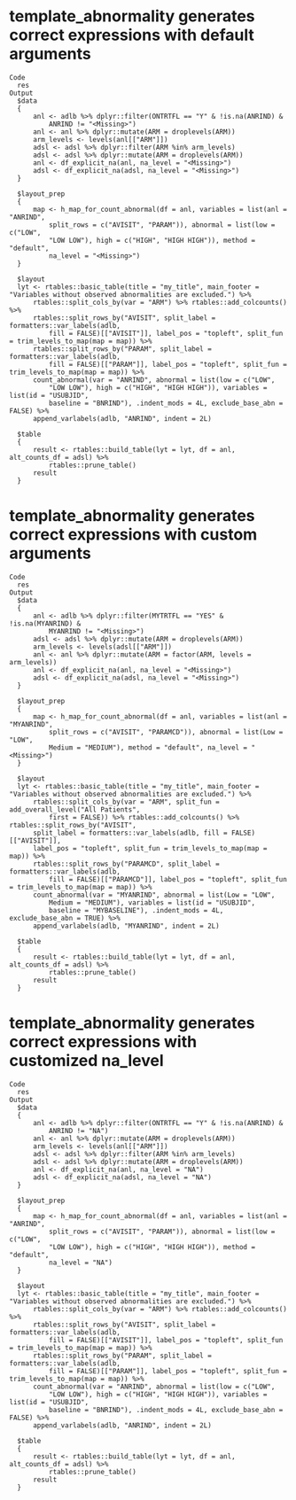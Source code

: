 # template_abnormality generates correct expressions with default arguments

    Code
      res
    Output
      $data
      {
          anl <- adlb %>% dplyr::filter(ONTRTFL == "Y" & !is.na(ANRIND) & 
              ANRIND != "<Missing>")
          anl <- anl %>% dplyr::mutate(ARM = droplevels(ARM))
          arm_levels <- levels(anl[["ARM"]])
          adsl <- adsl %>% dplyr::filter(ARM %in% arm_levels)
          adsl <- adsl %>% dplyr::mutate(ARM = droplevels(ARM))
          anl <- df_explicit_na(anl, na_level = "<Missing>")
          adsl <- df_explicit_na(adsl, na_level = "<Missing>")
      }
      
      $layout_prep
      {
          map <- h_map_for_count_abnormal(df = anl, variables = list(anl = "ANRIND", 
              split_rows = c("AVISIT", "PARAM")), abnormal = list(low = c("LOW", 
              "LOW LOW"), high = c("HIGH", "HIGH HIGH")), method = "default", 
              na_level = "<Missing>")
      }
      
      $layout
      lyt <- rtables::basic_table(title = "my_title", main_footer = "Variables without observed abnormalities are excluded.") %>% 
          rtables::split_cols_by(var = "ARM") %>% rtables::add_colcounts() %>% 
          rtables::split_rows_by("AVISIT", split_label = formatters::var_labels(adlb, 
              fill = FALSE)[["AVISIT"]], label_pos = "topleft", split_fun = trim_levels_to_map(map = map)) %>% 
          rtables::split_rows_by("PARAM", split_label = formatters::var_labels(adlb, 
              fill = FALSE)[["PARAM"]], label_pos = "topleft", split_fun = trim_levels_to_map(map = map)) %>% 
          count_abnormal(var = "ANRIND", abnormal = list(low = c("LOW", 
              "LOW LOW"), high = c("HIGH", "HIGH HIGH")), variables = list(id = "USUBJID", 
              baseline = "BNRIND"), .indent_mods = 4L, exclude_base_abn = FALSE) %>% 
          append_varlabels(adlb, "ANRIND", indent = 2L)
      
      $table
      {
          result <- rtables::build_table(lyt = lyt, df = anl, alt_counts_df = adsl) %>% 
              rtables::prune_table()
          result
      }
      

# template_abnormality generates correct expressions with custom arguments

    Code
      res
    Output
      $data
      {
          anl <- adlb %>% dplyr::filter(MYTRTFL == "YES" & !is.na(MYANRIND) & 
              MYANRIND != "<Missing>")
          adsl <- adsl %>% dplyr::mutate(ARM = droplevels(ARM))
          arm_levels <- levels(adsl[["ARM"]])
          anl <- anl %>% dplyr::mutate(ARM = factor(ARM, levels = arm_levels))
          anl <- df_explicit_na(anl, na_level = "<Missing>")
          adsl <- df_explicit_na(adsl, na_level = "<Missing>")
      }
      
      $layout_prep
      {
          map <- h_map_for_count_abnormal(df = anl, variables = list(anl = "MYANRIND", 
              split_rows = c("AVISIT", "PARAMCD")), abnormal = list(Low = "LOW", 
              Medium = "MEDIUM"), method = "default", na_level = "<Missing>")
      }
      
      $layout
      lyt <- rtables::basic_table(title = "my_title", main_footer = "Variables without observed abnormalities are excluded.") %>% 
          rtables::split_cols_by(var = "ARM", split_fun = add_overall_level("All Patients", 
              first = FALSE)) %>% rtables::add_colcounts() %>% rtables::split_rows_by("AVISIT", 
          split_label = formatters::var_labels(adlb, fill = FALSE)[["AVISIT"]], 
          label_pos = "topleft", split_fun = trim_levels_to_map(map = map)) %>% 
          rtables::split_rows_by("PARAMCD", split_label = formatters::var_labels(adlb, 
              fill = FALSE)[["PARAMCD"]], label_pos = "topleft", split_fun = trim_levels_to_map(map = map)) %>% 
          count_abnormal(var = "MYANRIND", abnormal = list(Low = "LOW", 
              Medium = "MEDIUM"), variables = list(id = "USUBJID", 
              baseline = "MYBASELINE"), .indent_mods = 4L, exclude_base_abn = TRUE) %>% 
          append_varlabels(adlb, "MYANRIND", indent = 2L)
      
      $table
      {
          result <- rtables::build_table(lyt = lyt, df = anl, alt_counts_df = adsl) %>% 
              rtables::prune_table()
          result
      }
      

# template_abnormality generates correct expressions with customized na_level

    Code
      res
    Output
      $data
      {
          anl <- adlb %>% dplyr::filter(ONTRTFL == "Y" & !is.na(ANRIND) & 
              ANRIND != "NA")
          anl <- anl %>% dplyr::mutate(ARM = droplevels(ARM))
          arm_levels <- levels(anl[["ARM"]])
          adsl <- adsl %>% dplyr::filter(ARM %in% arm_levels)
          adsl <- adsl %>% dplyr::mutate(ARM = droplevels(ARM))
          anl <- df_explicit_na(anl, na_level = "NA")
          adsl <- df_explicit_na(adsl, na_level = "NA")
      }
      
      $layout_prep
      {
          map <- h_map_for_count_abnormal(df = anl, variables = list(anl = "ANRIND", 
              split_rows = c("AVISIT", "PARAM")), abnormal = list(low = c("LOW", 
              "LOW LOW"), high = c("HIGH", "HIGH HIGH")), method = "default", 
              na_level = "NA")
      }
      
      $layout
      lyt <- rtables::basic_table(title = "my_title", main_footer = "Variables without observed abnormalities are excluded.") %>% 
          rtables::split_cols_by(var = "ARM") %>% rtables::add_colcounts() %>% 
          rtables::split_rows_by("AVISIT", split_label = formatters::var_labels(adlb, 
              fill = FALSE)[["AVISIT"]], label_pos = "topleft", split_fun = trim_levels_to_map(map = map)) %>% 
          rtables::split_rows_by("PARAM", split_label = formatters::var_labels(adlb, 
              fill = FALSE)[["PARAM"]], label_pos = "topleft", split_fun = trim_levels_to_map(map = map)) %>% 
          count_abnormal(var = "ANRIND", abnormal = list(low = c("LOW", 
              "LOW LOW"), high = c("HIGH", "HIGH HIGH")), variables = list(id = "USUBJID", 
              baseline = "BNRIND"), .indent_mods = 4L, exclude_base_abn = FALSE) %>% 
          append_varlabels(adlb, "ANRIND", indent = 2L)
      
      $table
      {
          result <- rtables::build_table(lyt = lyt, df = anl, alt_counts_df = adsl) %>% 
              rtables::prune_table()
          result
      }
      

